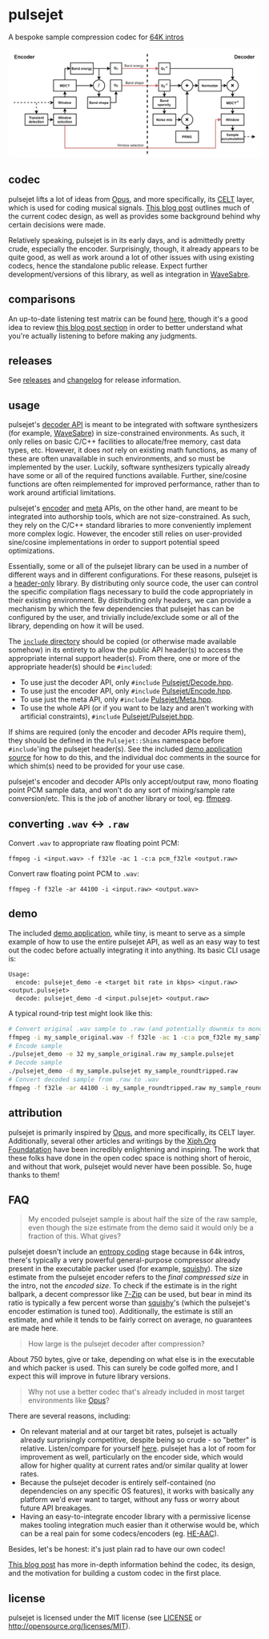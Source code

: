 # pulsejet

A bespoke sample compression codec for [64K intros](https://en.wikipedia.org/wiki/64K_intro)

![pulsejet codec overview](media/pulsejet-g-large.png)

## codec

pulsejet lifts a lot of ideas from [Opus](https://opus-codec.org/), and more specifically, its [CELT](https://en.wikipedia.org/wiki/CELT) layer, which is used for coding musical signals. [This blog post](https://yupferris.github.io/blog/2021/06/07/pulsejet-sample-compression-codec-for-64k.html) outlines much of the current codec design, as well as provides some background behind why certain decisions were made.

Relatively speaking, pulsejet is in its early days, and is admittedly pretty crude, especially the encoder. Surprisingly, though, it already appears to be quite good, as well as work around a lot of other issues with using existing codecs, hence the standalone public release. Expect further development/versions of this library, as well as integration in [WaveSabre](https://github.com/logicomacorp/WaveSabre).

## comparisons

An up-to-date listening test matrix can be found [here](http://logicoma.io/pulsejet/), though it's a good idea to review [this blog post section](https://yupferris.github.io/blog/2021/06/07/pulsejet-sample-compression-codec-for-64k.html#results) in order to better understand what you're actually listening to before making any judgments.

## releases

See [releases](https://github.com/logicomacorp/pulsejet/releases) and [changelog](https://github.com/logicomacorp/pulsejet/blob/master/CHANGELOG.md) for release information.

## usage

pulsejet's [decoder API](include/Pulsejet/Decode.hpp) is meant to be integrated with software synthesizers (for example, [WaveSabre](https://github.com/logicomacorp/WaveSabre)) in size-constrained environments. As such, it only relies on basic C/C++ facilities to allocate/free memory, cast data types, etc. However, it does _not_ rely on existing math functions, as many of these are often unavailable in such environments, and so must be implemented by the user. Luckily, software synthesizers typically already have some or all of the required functions available. Further, sine/cosine functions are often reimplemented for improved performance, rather than to work around artificial limitations.

pulsejet's [encoder](include/Pulsejet/Encode.hpp) and [meta](include/Pulsejet/Meta.hpp) APIs, on the other hand, are meant to be integrated into authorship tools, which are not size-constrained. As such, they rely on the C/C++ standard libraries to more conveniently implement more complex logic. However, the encoder still relies on user-provided sine/cosine implementations in order to support potential speed optimizations.

Essentially, some or all of the pulsejet library can be used in a number of different ways and in different configurations. For these reasons, pulsejet is a [header-only](https://en.wikipedia.org/wiki/Header-only) library. By distributing only source code, the user can control the specific compilation flags necessary to build the code appropriately in their existing environment. By distributing only headers, we can provide a mechanism by which the few dependencies that pulsejet has can be configured by the user, and trivially include/exclude some or all of the library, depending on how it will be used.

The [`include` directory](include/) should be copied (or otherwise made available somehow) in its entirety to allow the public API header(s) to access the appropriate internal support header(s). From there, one or more of the appropriate header(s) should be `#include`d:
 - To use just the decoder API, only `#include` [Pulsejet/Decode.hpp](include/Pulsejet/Decode.hpp).
 - To use just the encoder API, only `#include` [Pulsejet/Encode.hpp](include/Pulsejet/Encode.hpp).
 - To use just the meta API, only `#include` [Pulsejet/Meta.hpp](include/Pulsejet/Meta.hpp).
 - To use the whole API (or if you want to be lazy and aren't working with artificial constraints), `#include` [Pulsejet/Pulsejet.hpp](include/Pulsejet/Pulsejet.hpp).

If shims are required (only the encoder and decoder APIs require them), they should be defined in the `Pulsejet::Shims` namespace before `#include`'ing the pulsejet header(s). See the included [demo application source](demo/Demo.cpp) for how to do this, and the individual doc comments in the source for which shim(s) need to be provided for your use case.

pulsejet's encoder and decoder APIs only accept/output raw, mono floating point PCM sample data, and won't do any sort of mixing/sample rate conversion/etc. This is the job of another library or tool, eg. [ffmpeg](https://www.ffmpeg.org/).

## converting `.wav` <-> `.raw`

Convert `.wav` to appropriate raw floating point PCM:

```
ffmpeg -i <input.wav> -f f32le -ac 1 -c:a pcm_f32le <output.raw>
```

Convert raw floating point PCM to `.wav`:

```
ffmpeg -f f32le -ar 44100 -i <input.raw> <output.wav>
```

## demo

The included [demo application](demo/Demo.cpp), while tiny, is meant to serve as a simple example of how to use the entire pulsejet API, as well as an easy way to test out the codec before actually integrating it into anything. Its basic CLI usage is:

```
Usage:
  encode: pulsejet_demo -e <target bit rate in kbps> <input.raw> <output.pulsejet>
  decode: pulsejet_demo -d <input.pulsejet> <output.raw>
```

A typical round-trip test might look like this:

```bash
# Convert original .wav sample to .raw (and potentially downmix to mono, if it isn't already)
ffmpeg -i my_sample_original.wav -f f32le -ac 1 -c:a pcm_f32le my_sample_original.raw
# Encode sample
./pulsejet_demo -e 32 my_sample_original.raw my_sample.pulsejet
# Decode sample
./pulsejet_demo -d my_sample.pulsejet my_sample_roundtripped.raw
# Convert decoded sample from .raw to .wav
ffmpeg -f f32le -ar 44100 -i my_sample_roundtripped.raw my_sample_roundtripped.wav
```

## attribution

pulsejet is primarily inspired by [Opus](https://opus-codec.org/), and more specifically, its CELT layer. Additionally, several other articles and writings by the [Xiph.Org Foundatation](https://xiph.org/) have been incredibly enlightening and inspiring. The work that these folks have done in the open codec space is nothing short of heroic, and without that work, pulsejet would never have been possible. So, huge thanks to them!

## FAQ

> My encoded pulsejet sample is about half the size of the raw sample, even though the size estimate from the demo said it would only be a fraction of this. What gives?

pulsejet doesn't include an [entropy coding](https://en.wikipedia.org/wiki/Entropy_encoding) stage because in 64k intros, there's typically a very powerful general-purpose compressor already present in the executable packer used (for example, [squishy](http://logicoma.io/squishy/)). The size estimate from the pulsejet encoder refers to the _final compressed size_ in the intro, not the _encoded size_. To check if the estimate is in the right ballpark, a decent compressor like [7-Zip](https://www.7-zip.org/) can be used, but bear in mind its ratio is typically a few percent worse than [squishy](http://logicoma.io/squishy/)'s (which the pulsejet's encoder estimation is tuned too). Additionally, the estimate is still an estimate, and while it tends to be fairly correct on average, no guarantees are made here.

> How large is the pulsejet decoder after compression?

About 750 bytes, give or take, depending on what else is in the executable and which packer is used. This can surely be code golfed more, and I expect this will improve in future library versions.

> Why not use a better codec that's already included in most target environments like [Opus](https://opus-codec.org/)?

There are several reasons, including:
 - On relevant material and at our target bit rates, pulsejet is actually already surprisingly competitive, despite being so crude - so "better" is relative. Listen/compare for yourself [here](http://logicoma.io/pulsejet/). pulsejet has a lot of room for improvement as well, particularly on the encoder side, which would allow for higher quality at current rates and/or similar quality at lower rates.
 - Because the pulsejet decoder is entirely self-contained (no dependencies on any specific OS features), it works with basically any platform we'd ever want to target, without any fuss or worry about future API breakages.
 - Having an easy-to-integrate encoder library with a permissive license makes tooling integration much easier than it otherwise would be, which can be a real pain for some codecs/encoders (eg. [HE-AAC](https://en.wikipedia.org/wiki/High-Efficiency_Advanced_Audio_Coding)).

Besides, let's be honest: it's just plain rad to have our own codec!

[This blog post](https://yupferris.github.io/blog/2021/06/07/pulsejet-sample-compression-codec-for-64k.html) has more in-depth information behind the codec, its design, and the motivation for building a custom codec in the first place.

## license

pulsejet is licensed under the MIT license (see [LICENSE](LICENSE) or http://opensource.org/licenses/MIT).

